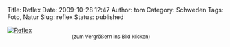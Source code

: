 Title: Reflex
Date: 2009-10-28 12:47
Author: tom
Category: Schweden
Tags: Foto, Natur
Slug: reflex
Status: published

[![Reflex](/pic/ekstjarna_s.jpg "Reflex")](/pic/ekstjarna_l.jpg)  
<small style="margin-left:150px">(zum Vergrößern ins Bild
klicken)</small>

